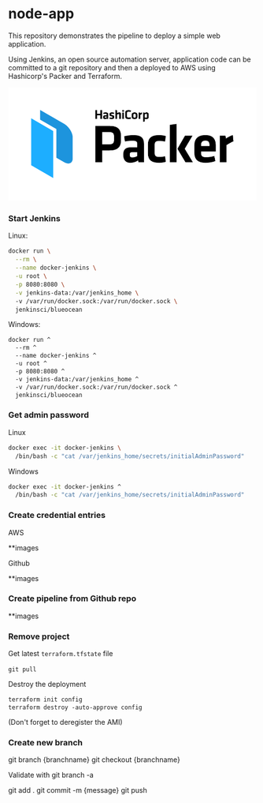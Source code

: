# node-app

This repository demonstrates the pipeline to deploy a simple web application.

Using Jenkins, an open source automation server, application code can be
committed to a git repository and then a deployed to AWS using Hashicorp's
Packer and Terraform.

![Packer](docs/static/Packer_PrimaryLogo_FullColor.png)

### Start Jenkins

Linux:

```bash
docker run \
  --rm \
  --name docker-jenkins \
  -u root \
  -p 8080:8080 \
  -v jenkins-data:/var/jenkins_home \ 
  -v /var/run/docker.sock:/var/run/docker.sock \
  jenkinsci/blueocean
```


Windows:

```
docker run ^
  --rm ^
  --name docker-jenkins ^
  -u root ^
  -p 8080:8080 ^
  -v jenkins-data:/var/jenkins_home ^ 
  -v /var/run/docker.sock:/var/run/docker.sock ^
  jenkinsci/blueocean
```

### Get admin password

Linux

```bash
docker exec -it docker-jenkins \
  /bin/bash -c "cat /var/jenkins_home/secrets/initialAdminPassword"
```

Windows

```bash
docker exec -it docker-jenkins ^
  /bin/bash -c "cat /var/jenkins_home/secrets/initialAdminPassword"
```

### Create credential entries

AWS

**images

Github

**images

### Create pipeline from Github repo

**images

### Remove project

Get latest `terraform.tfstate` file

```git pull```

Destroy the deployment

```
terraform init config
terraform destroy -auto-approve config
```

(Don't forget to deregister the AMI)



### Create new branch
git branch {branchname}
git checkout {branchname}

Validate with git branch -a

git add .
git commit -m {message}
git push